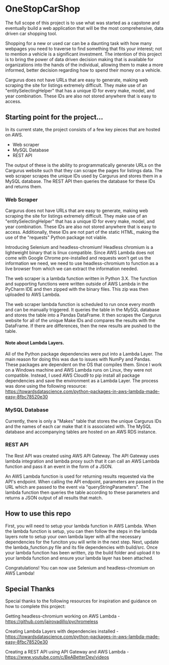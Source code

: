 # OneStopCarShop
The full scope of this project is to use what was started as a capstone and eventually build a web application that will be the most comprehensive, data driven car shopping tool. 

Shopping for a new or used car can be a daunting task with how many webpages you need to traverse to find something that fits your interest; not to mention a vehicle is a significant investment. The intention of this project is to bring the power of data driven decision making that is available for organizations into the hands of the individual, allowing them to make a more informed, better decision regarding how to spend their money on a vehicle.

Cargurus does not have URLs that are easy to generate, making web scraping the site for listings extremely difficult. They make use of an "entitySelectingHelper" that has a unique ID for every make, model, and year combination. These IDs are also not stored anywhere that is easy to access. 

## Starting point for the project...
In its current state, the project consists of a few key pieces that are hosted on AWS.

- Web scraper
- MySQL Database
- REST API

The output of these is the ability to programmatically generate URLs on the Cargurus website such that they can scrape the pages for listings data. The web scraper scrapes the unique IDs used by Cargurus and stores them in a MySQL database. The REST API then queries the database for these IDs and returns them.

### Web Scraper
Cargurus does not have URLs that are easy to generate, making web scraping the site for listings extremely difficult. They make use of an "entitySelectingHelper" that has a unique ID for every make, model, and year combination. These IDs are also not stored anywhere that is easy to access. Additionally, these IDs are not part of the static HTML, making the use of the "requests" Python package not viable.

Introducing Selenium and headless-chromium! Headless chromium is a lightweight binary that is linux compatible. Since AWS Lambda does not come with Google Chrome pre-installed and requests won't get us the information we need, we need to use headless-chromium to function as a live browser from which we can extract the information needed.

The web scraper is a lambda function written in Python 3.X. The function and supporting functions were written outside of AWS Lambda in the PyCharm IDE and then zipped with the binary files. This zip was then uploaded to AWS Lambda.

The web scraper lambda function is scheduled to run once every month and can be manually triggered. It queries the table in the MySQL database and stores the table into a Pandas DataFrame. It then scrapes the Cargurus website for all of the unique Make IDs and compares the results with the DataFrame. If there are differences, then the new results are pushed to the table.

#### Note about Lambda Layers. 
All of the Python package dependencies were put into a Lambda Layer. The main reason for doing this was due to issues with NumPy and Pandas. These packages are dependent on the OS that compiles them. Since I work on a Windows machine and AWS Lambda runs on Linux, they were not compatible. Instead, I used AWS Cloud9 to pip install all package dependencies and save the environment as a Lambda Layer. The process was done using the following resource: https://towardsdatascience.com/python-packages-in-aws-lambda-made-easy-8fbc78520e30

### MySQL Database
Currently, there is only a "Makes" table that stores the unique Cargurus IDs and the names of each car make that it is associated with. The MySQL database and accompanying tables are hosted on an AWS RDS instance.

### REST API
The Rest API was created using AWS API Gateway. The API Gateway uses lambda integration and lambda proxy such that it can call an AWS Lambda function and pass it an event in the form of a JSON. 

An AWS Lambda function is used for returning results requested via the API's endpoint. When calling the API endpoint, parameters are passed in the URL which are passed to the event via "queryStringParameters". The lambda function then queries the table according to these parameters and returns a JSON output of all results that match.

## How to use this repo
First, you will need to setup your lambda function in AWS Lambda. When the lambda function is setup, you can then follow the steps in the lambda layers note to setup your own lambda layer with all the necessary dependencies for the funciton you will write in the next step. Next, update the lambda_function.py file and its file dependencies with build/src. Once your lambda function has been written, zip the build folder and upload it to your lambda function and ensure your lambda layer has been attached. 

Congratulations! You can now use Selenium and headless-chromium on AWS Lambda!

## Special Thanks
Special thanks to the following resources for inspiration and guidance on how to complete this project:

Getting headless-chromium working on AWS Lambda - https://github.com/jairovadillo/pychromeless

Creating Lambda Layers with dependencies installed - https://towardsdatascience.com/python-packages-in-aws-lambda-made-easy-8fbc78520e30

Creating a REST API using API Gateway and AWS Lambda - https://www.youtube.com/c/BeABetterDev/videos
